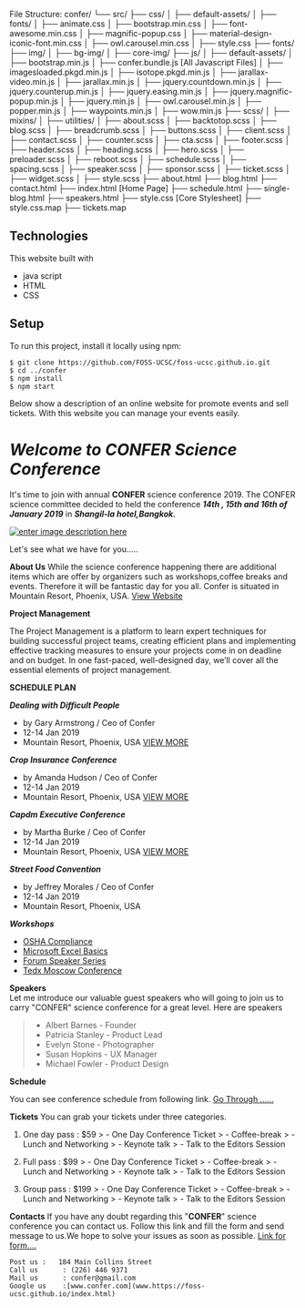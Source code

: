 

File Structure:
confer/
└── src/
    ├── css/
    │   ├── default-assets/
    │   ├── fonts/
    │   ├── animate.css
    │   ├── bootstrap.min.css
    │   ├── font-awesome.min.css
    │   ├── magnific-popup.css
    │   ├── material-design-iconic-font.min.css
    │   ├── owl.carousel.min.css
    │   ├── style.css
    ├── fonts/
    ├── img/
    │   ├── bg-img/
    │   ├── core-img/
    ├── js/
    │   ├── default-assets/
    │   ├── bootstrap.min.js
    │   ├── confer.bundle.js [All Javascript Files]
    │   ├── imagesloaded.pkgd.min.js
    │   ├── isotope.pkgd.min.js
    │   ├── jarallax-video.min.js
    │   ├── jarallax.min.js
    │   ├── jquery.countdown.min.js
    │   ├── jquery.counterup.min.js
    │   ├── jquery.easing.min.js
    │   ├── jquery.magnific-popup.min.js
    │   ├── jquery.min.js
    │   ├── owl.carousel.min.js
    │   ├── popper.min.js
    │   ├── waypoints.min.js
    │   ├── wow.min.js
    ├── scss/
    │   ├── mixins/
    │   ├── utilities/
    │   ├── about.scss
    │   ├── backtotop.scss
    │   ├── blog.scss
    │   ├── breadcrumb.scss
    │   ├── buttons.scss
    │   ├── client.scss
    │   ├── contact.scss
    │   ├── counter.scss
    │   ├── cta.scss
    │   ├── footer.scss
    │   ├── header.scss
    │   ├── heading.scss
    │   ├── hero.scss
    │   ├── preloader.scss
    │   ├── reboot.scss
    │   ├── schedule.scss
    │   ├── spacing.scss
    │   ├── speaker.scss
    │   ├── sponsor.scss
    │   ├── ticket.scss
    │   ├── widget.scss
    │   ├── style.scss
    ├── about.html
    ├── blog.html
    ├── contact.html
    ├── index.html [Home Page]
    ├── schedule.html
    ├── single-blog.html
    ├── speakers.html
    ├── style.css [Core Stylesheet]
    ├── style.css.map
    ├── tickets.map

## Technologies
This website built with
- java script
- HTML
- CSS


## Setup
To run this project, install it locally using npm:

```
$ git clone https://github.com/FOSS-UCSC/foss-ucsc.github.io.git
$ cd ../confer
$ npm install
$ npm start
```

Below show a  description of an online website for promote events and sell tickets. With this website you can manage your events easily.
# _**Welcome to CONFER Science Conference**_

It's time to join with annual  **CONFER**  science conference 2019. The CONFER science committee decided to held the conference  _**14th , 15th and 16th of January 2019**_  in  _**Shangil-la hotel,Bangkok.**_

[![enter image description here](https://camo.githubusercontent.com/7fdb51b0ff2ae7fa6ead222083d1be1803ee04de/687474703a2f2f7777772e736369656e7469782e65752f646f63756d656e74732f31303133372f3731303236312f536369656e746978335f436f6e665f42616e6e6572315f3735307832343970785f4c61796572735f5469746c655f61667465725f6576656e742e6a70672f36653863326538332d303931382d346464622d396236662d3135363461373163636131653f743d31353431373730383938353533)](https://camo.githubusercontent.com/7fdb51b0ff2ae7fa6ead222083d1be1803ee04de/687474703a2f2f7777772e736369656e7469782e65752f646f63756d656e74732f31303133372f3731303236312f536369656e746978335f436f6e665f42616e6e6572315f3735307832343970785f4c61796572735f5469746c655f61667465725f6576656e742e6a70672f36653863326538332d303931382d346464622d396236662d3135363461373163636131653f743d31353431373730383938353533)

Let's see what we have for you.....

**About Us** 
 While the science conference happening there are additional items which are offer by organizers such as workshops,coffee breaks and events. Therefore it will be fantastic day for you all.  Confer is situated in Mountain Resort, Phoenix, USA. [View Website](https://foss-ucsc.github.io/index.html)

  **Project Management**

The Project Management is a platform to learn expert techniques for building successful project teams, creating efficient plans and implementing effective tracking measures to ensure your projects come in on deadline and on budget. In one fast-paced, well-designed day, we’ll cover all the essential elements of project management.

  **SCHEDULE PLAN**


***Dealing with Difficult People***
- by Gary Armstrong / Ceo of Confer
- 12-14 Jan 2019
- Mountain Resort, Phoenix, USA
[VIEW MORE](https://foss-ucsc.github.io/#)


***Crop Insurance Conference***
- by Amanda Hudson / Ceo of Confer
- 12-14 Jan 2019
- Mountain Resort, Phoenix, USA
[VIEW MORE](https://foss-ucsc.github.io/#)


***Capdm Executive Conference***
- by Martha Burke / Ceo of Confer
- 12-14 Jan 2019
- Mountain Resort, Phoenix, USA
[VIEW MORE](https://foss-ucsc.github.io/#)

***Street Food Convention***
- by Jeffrey Morales / Ceo of Confer
- 12-14 Jan 2019
- Mountain Resort, Phoenix, USA


***Workshops***

- [OSHA Compliance](https://foss-ucsc.github.io/about.html#)
- [Microsoft Excel Basics](https://foss-ucsc.github.io/about.html#)
- [Forum Speaker Series](https://foss-ucsc.github.io/about.html#)
- [Tedx Moscow Conference](https://foss-ucsc.github.io/about.html#)

**Speakers**  
Let me introduce our valuable guest speakers who will going to join us to carry "CONFER" science conference for a great level. Here are speakers

> -   Albert Barnes - Founder
> -   Patricia Stanley - Product Lead
> -   Evelyn Stone - Photographer
> -   Susan Hopkins - UX Manager
> -   Michael Fowler - Product Design

**Schedule**

You can see conference schedule from following link.  [Go Through ......](https://foss-ucsc.github.io/schedule.html)

**Tickets** 
 You can grab your tickets under three categories.

1.  One day pass : $59 > - One Day Conference Ticket > - Coffee-break > - Lunch and Networking > - Keynote talk > - Talk to the Editors Session
    
2.  Full pass : $99 > - One Day Conference Ticket > - Coffee-break > - Lunch and Networking > - Keynote talk > - Talk to the Editors Session
    
3.  Group pass : $199 > - One Day Conference Ticket > - Coffee-break > - Lunch and Networking > - Keynote talk > - Talk to the Editors Session
    

**Contacts** 
 If you have any doubt regarding this "**CONFER**" science conference you can contact us. Follow this link and fill the form and send message to us.We hope to solve your issues as soon as possible.  [Link for form....](https://foss-ucsc.github.io/contact.html)

```
Post us	:	184 Main Collins Street
Call us		 : (226) 446 9371
Mail us	     : confer@gmail.com
Google us    :[www.confer.com](www.https://foss-ucsc.github.io/index.html)
```

